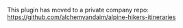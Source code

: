 This plugin has moved to a private company repo: https://github.com/alchemyandaim/alpine-hikers-itineraries
